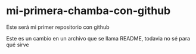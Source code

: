 # mi-primera-chamba-con-github
Este será mi primer repositorio con github

Este es un cambio en un archivo que se llama README, todavia no sé para qué sirve